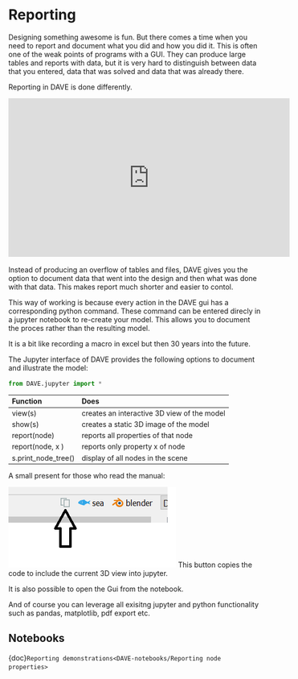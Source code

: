 # Reporting

Designing something awesome is fun. But there comes a time when you need to report and document what you did and how you did it. This is often one of the weak points of programs with a GUI. They can produce large tables and reports with data, but it is very hard to distinguish between data that you entered, data that was solved and data that was already there.

Reporting in DAVE is done differently.

<iframe width="560" height="315" src="https://www.youtube.com/embed/J4DVHOhyvvE" frameborder="0" allow="accelerometer; autoplay; encrypted-media; gyroscope; picture-in-picture" allowfullscreen></iframe>

Instead of producing an overflow of tables and files, DAVE gives you the option to document data that went into the design and then what was done with that data. This makes report much shorter and easier to contol.

This way of working is because every action in the DAVE gui has a corresponding python command. These command can be entered direcly in a jupyter notebook to re-create your model. This allows you to document the proces rather than the resulting model.

It is a bit like recording a macro in excel but then 30 years into the future.

The Jupyter interface of DAVE provides the following options to document and illustrate the model:

```python
from DAVE.jupyter import *
```

|  Function | Does
|:---------------- |:------------------------------- |
| view(s)			| creates an interactive 3D view of the model |
| show(s)           | creates a static 3D image of the model |
| report(node)      | reports all properties of that node |
| report(node, x )  | reports only property x of node |
| s.print_node_tree() | display of all nodes in the scene |

A small present for those who read the manual:

![present](images/reporting_1.png)
 This button copies the code to include the current 3D view into jupyter.


It is also possible to open the Gui from the notebook.

And of course you can leverage all exisitng jupyter and python functionality such as pandas, matplotlib, pdf export etc.

## Notebooks
 {doc}`Reporting demonstrations<DAVE-notebooks/Reporting node properties>`

